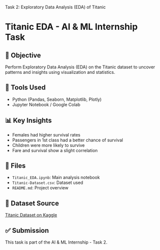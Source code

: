 Task 2: Exploratory Data Analysis (EDA) of Titanic
# Titanic EDA - AI & ML Internship Task

## 📌 Objective
Perform Exploratory Data Analysis (EDA) on the Titanic dataset to uncover patterns and insights using visualization and statistics.

## 🔧 Tools Used
- Python (Pandas, Seaborn, Matplotlib, Plotly)
- Jupyter Notebook / Google Colab

## 📊 Key Insights
- Females had higher survival rates
- Passengers in 1st class had a better chance of survival
- Children were more likely to survive
- Fare and survival show a slight correlation

## 📁 Files
- `Titanic_EDA.ipynb`: Main analysis notebook
- `Titanic-Dataset.csv`: Dataset used
- `README.md`: Project overview

## 📎 Dataset Source
[Titanic Dataset on Kaggle](https://www.kaggle.com/datasets/yasserh/titanic-dataset)

## ✅ Submission
This task is part of the AI & ML Internship - Task 2.
